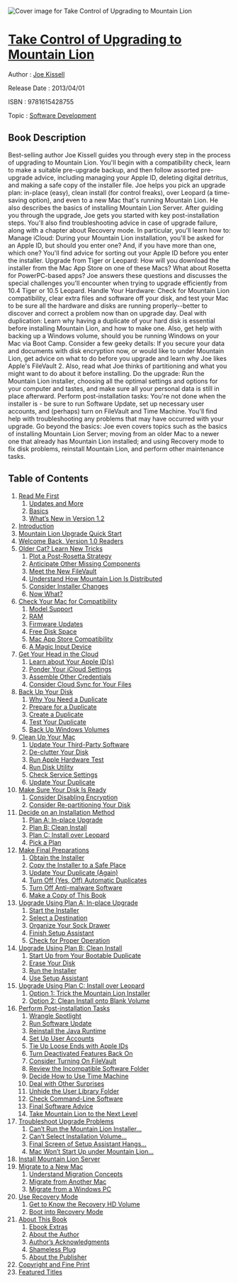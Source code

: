 ![Cover image for Take Control of Upgrading to Mountain Lion](https://imgdetail.ebookreading.net/cover/cover/software_development/EB9781615428755.jpg)

[Take Control of Upgrading to Mountain Lion](https://ebookreading.net/view/book/Take+Control+of+Upgrading+to+Mountain+Lion-EB9781615428755_1.html "Take Control of Upgrading to Mountain Lion")
====================================================================================================================

Author : [Joe Kissell](https://ebookreading.net/search/author/Joe+Kissell)

Release Date : 2013/04/01

ISBN : 9781615428755

Topic : [Software Development](https://ebookreading.net/search/category/software-development)

Book Description
-----------------

Best-selling author Joe Kissell guides you through every step in the process of upgrading to Mountain Lion. You'll begin with a compatibility check, learn to make a suitable pre-upgrade backup, and then follow assorted pre-upgrade advice, including managing your Apple ID, deleting digital detritus, and making a safe copy of the installer file. Joe helps you pick an upgrade plan: in-place (easy), clean install (for control freaks), over Leopard (a time-saving option), and even to a new Mac that's running Mountain Lion. He also describes the basics of installing Mountain Lion Server. After guiding you through the upgrade, Joe gets you started with key post-installation steps. You'll also find troubleshooting advice in case of upgrade failure, along with a chapter about Recovery mode.
In particular, you'll learn how to:
Manage iCloud: During your Mountain Lion installation, you'll be asked for an Apple ID, but should you enter one? And, if you have more than one, which one? You'll find advice for sorting out your Apple ID before you enter the installer.
Upgrade from Tiger or Leopard: How will you download the installer from the Mac App Store on one of these Macs? What about Rosetta for PowerPC-based apps? Joe answers these questions and discusses the special challenges you'll encounter when trying to upgrade efficiently from 10.4 Tiger or 10.5 Leopard.
Handle Your Hardware: Check for Mountain Lion compatibility, clear extra files and software off your disk, and test your Mac to be sure all the hardware and disks are running properly--better to discover and correct a problem now than on upgrade day.
Deal with duplication: Learn why having a duplicate of your hard disk is essential before installing Mountain Lion, and how to make one. Also, get help with backing up a Windows volume, should you be running Windows on your Mac via Boot Camp.
Consider a few geeky details: If you secure your data and documents with disk encryption now, or would like to under Mountain Lion, get advice on what to do before you upgrade and learn why Joe likes Apple's FileVault 2. Also, read what Joe thinks of partitioning and what you might want to do about it before installing.
Do the upgrade: Run the Mountain Lion installer, choosing all the optimal settings and options for your computer and tastes, and make sure all your personal data is still in place afterward.
Perform post-installation tasks: You're not done when the installer is - be sure to run Software Update, set up necessary user accounts, and (perhaps) turn on FileVault and Time Machine. You'll find help with troubleshooting any problems that may have occurred with your upgrade.
Go beyond the basics: Joe even covers topics such as the basics of installing Mountain Lion Server; moving from an older Mac to a newer one that already has Mountain Lion installed; and using Recovery mode to fix disk problems, reinstall Mountain Lion, and perform other maintenance tasks.
              
Table of Contents
-----------------

1. [Read Me First](https://ebookreading.net/view/book/Take+Control+of+Upgrading+to+Mountain+Lion-EB9781615428755_1.html)
    1. [Updates and More](https://ebookreading.net/view/book/Take+Control+of+Upgrading+to+Mountain+Lion-EB9781615428755_1.html#chapter-1-sh1)
    1. [Basics](https://ebookreading.net/view/book/Take+Control+of+Upgrading+to+Mountain+Lion-EB9781615428755_1.html#chapter-1-sh2)
    1. [What’s New in Version 1.2](https://ebookreading.net/view/book/Take+Control+of+Upgrading+to+Mountain+Lion-EB9781615428755_1.html#chapter-1-sh3)
1. [Introduction](https://ebookreading.net/view/book/Take+Control+of+Upgrading+to+Mountain+Lion-EB9781615428755_2.html)
1. [Mountain Lion Upgrade Quick Start ](https://ebookreading.net/view/book/Take+Control+of+Upgrading+to+Mountain+Lion-EB9781615428755_3.html)
1. [Welcome Back, Version 1.0 Readers](https://ebookreading.net/view/book/Take+Control+of+Upgrading+to+Mountain+Lion-EB9781615428755_4.html)
1. [Older Cat? Learn New Tricks](https://ebookreading.net/view/book/Take+Control+of+Upgrading+to+Mountain+Lion-EB9781615428755_5.html)
    1. [Plot a Post-Rosetta Strategy](https://ebookreading.net/view/book/Take+Control+of+Upgrading+to+Mountain+Lion-EB9781615428755_5.html#chapter-5-sh1)
    1. [Anticipate Other Missing Components](https://ebookreading.net/view/book/Take+Control+of+Upgrading+to+Mountain+Lion-EB9781615428755_5.html#chapter-5-sh2)
    1. [Meet the New FileVault ](https://ebookreading.net/view/book/Take+Control+of+Upgrading+to+Mountain+Lion-EB9781615428755_5.html#chapter-5-sh3)
    1. [Understand How Mountain Lion Is Distributed](https://ebookreading.net/view/book/Take+Control+of+Upgrading+to+Mountain+Lion-EB9781615428755_5.html#chapter-5-sh4)
    1. [Consider Installer Changes](https://ebookreading.net/view/book/Take+Control+of+Upgrading+to+Mountain+Lion-EB9781615428755_5.html#chapter-5-sh5)
    1. [Now What?](https://ebookreading.net/view/book/Take+Control+of+Upgrading+to+Mountain+Lion-EB9781615428755_5.html#chapter-5-sh6)
1. [Check Your Mac for Compatibility ](https://ebookreading.net/view/book/Take+Control+of+Upgrading+to+Mountain+Lion-EB9781615428755_6.html)
    1. [Model Support ](https://ebookreading.net/view/book/Take+Control+of+Upgrading+to+Mountain+Lion-EB9781615428755_6.html#chapter-6-sh1)
    1. [RAM ](https://ebookreading.net/view/book/Take+Control+of+Upgrading+to+Mountain+Lion-EB9781615428755_6.html#chapter-6-sh2)
    1. [Firmware Updates ](https://ebookreading.net/view/book/Take+Control+of+Upgrading+to+Mountain+Lion-EB9781615428755_6.html#chapter-6-sh3)
    1. [Free Disk Space ](https://ebookreading.net/view/book/Take+Control+of+Upgrading+to+Mountain+Lion-EB9781615428755_6.html#chapter-6-sh4)
    1. [Mac App Store Compatibility](https://ebookreading.net/view/book/Take+Control+of+Upgrading+to+Mountain+Lion-EB9781615428755_6.html#chapter-6-sh5)
    1. [A Magic Input Device](https://ebookreading.net/view/book/Take+Control+of+Upgrading+to+Mountain+Lion-EB9781615428755_6.html#chapter-6-sh6)
1. [Get Your Head in the Cloud](https://ebookreading.net/view/book/Take+Control+of+Upgrading+to+Mountain+Lion-EB9781615428755_7.html)
    1. [Learn about Your Apple ID(s)](https://ebookreading.net/view/book/Take+Control+of+Upgrading+to+Mountain+Lion-EB9781615428755_7.html#chapter-7-sh1)
    1. [Ponder Your iCloud Settings](https://ebookreading.net/view/book/Take+Control+of+Upgrading+to+Mountain+Lion-EB9781615428755_7.html#chapter-7-sh2)
    1. [Assemble Other Credentials](https://ebookreading.net/view/book/Take+Control+of+Upgrading+to+Mountain+Lion-EB9781615428755_7.html#chapter-7-sh3)
    1. [Consider Cloud Sync for Your Files](https://ebookreading.net/view/book/Take+Control+of+Upgrading+to+Mountain+Lion-EB9781615428755_7.html#chapter-7-sh4)
1. [Back Up Your Disk ](https://ebookreading.net/view/book/Take+Control+of+Upgrading+to+Mountain+Lion-EB9781615428755_8.html)
    1. [Why You Need a Duplicate ](https://ebookreading.net/view/book/Take+Control+of+Upgrading+to+Mountain+Lion-EB9781615428755_8.html#chapter-8-sh1)
    1. [Prepare for a Duplicate ](https://ebookreading.net/view/book/Take+Control+of+Upgrading+to+Mountain+Lion-EB9781615428755_8.html#chapter-8-sh2)
    1. [Create a Duplicate ](https://ebookreading.net/view/book/Take+Control+of+Upgrading+to+Mountain+Lion-EB9781615428755_8.html#chapter-8-sh3)
    1. [Test Your Duplicate ](https://ebookreading.net/view/book/Take+Control+of+Upgrading+to+Mountain+Lion-EB9781615428755_8.html#chapter-8-sh4)
    1. [Back Up Windows Volumes](https://ebookreading.net/view/book/Take+Control+of+Upgrading+to+Mountain+Lion-EB9781615428755_8.html#chapter-8-sh5)
1. [Clean Up Your Mac ](https://ebookreading.net/view/book/Take+Control+of+Upgrading+to+Mountain+Lion-EB9781615428755_9.html)
    1. [Update Your Third-Party Software](https://ebookreading.net/view/book/Take+Control+of+Upgrading+to+Mountain+Lion-EB9781615428755_9.html#chapter-9-sh1)
    1. [De-clutter Your Disk ](https://ebookreading.net/view/book/Take+Control+of+Upgrading+to+Mountain+Lion-EB9781615428755_9.html#chapter-9-sh2)
    1. [Run Apple Hardware Test](https://ebookreading.net/view/book/Take+Control+of+Upgrading+to+Mountain+Lion-EB9781615428755_9.html#chapter-9-sh3)
    1. [Run Disk Utility ](https://ebookreading.net/view/book/Take+Control+of+Upgrading+to+Mountain+Lion-EB9781615428755_9.html#chapter-9-sh4)
    1. [Check Service Settings](https://ebookreading.net/view/book/Take+Control+of+Upgrading+to+Mountain+Lion-EB9781615428755_9.html#chapter-9-sh5)
    1. [Update Your Duplicate ](https://ebookreading.net/view/book/Take+Control+of+Upgrading+to+Mountain+Lion-EB9781615428755_9.html#chapter-9-sh6)
1. [Make Sure Your Disk Is Ready ](https://ebookreading.net/view/book/Take+Control+of+Upgrading+to+Mountain+Lion-EB9781615428755_10.html)
    1. [Consider Disabling Encryption](https://ebookreading.net/view/book/Take+Control+of+Upgrading+to+Mountain+Lion-EB9781615428755_10.html#chapter-10-sh1)
    1. [Consider Re-partitioning Your Disk ](https://ebookreading.net/view/book/Take+Control+of+Upgrading+to+Mountain+Lion-EB9781615428755_10.html#chapter-10-sh2)
1. [Decide on an Installation Method ](https://ebookreading.net/view/book/Take+Control+of+Upgrading+to+Mountain+Lion-EB9781615428755_11.html)
    1. [Plan A: In-place Upgrade](https://ebookreading.net/view/book/Take+Control+of+Upgrading+to+Mountain+Lion-EB9781615428755_11.html#chapter-11-sh1)
    1. [Plan B: Clean Install](https://ebookreading.net/view/book/Take+Control+of+Upgrading+to+Mountain+Lion-EB9781615428755_11.html#chapter-11-sh2)
    1. [Plan C: Install over Leopard](https://ebookreading.net/view/book/Take+Control+of+Upgrading+to+Mountain+Lion-EB9781615428755_11.html#chapter-11-sh3)
    1. [Pick a Plan ](https://ebookreading.net/view/book/Take+Control+of+Upgrading+to+Mountain+Lion-EB9781615428755_11.html#chapter-11-sh4)
1. [Make Final Preparations](https://ebookreading.net/view/book/Take+Control+of+Upgrading+to+Mountain+Lion-EB9781615428755_12.html)
    1. [Obtain the Installer](https://ebookreading.net/view/book/Take+Control+of+Upgrading+to+Mountain+Lion-EB9781615428755_12.html#chapter-12-sh1)
    1. [Copy the Installer to a Safe Place](https://ebookreading.net/view/book/Take+Control+of+Upgrading+to+Mountain+Lion-EB9781615428755_12.html#chapter-12-sh2)
    1. [Update Your Duplicate (Again)](https://ebookreading.net/view/book/Take+Control+of+Upgrading+to+Mountain+Lion-EB9781615428755_12.html#chapter-12-sh3)
    1. [Turn Off (Yes, Off) Automatic Duplicates ](https://ebookreading.net/view/book/Take+Control+of+Upgrading+to+Mountain+Lion-EB9781615428755_12.html#chapter-12-sh4)
    1. [Turn Off Anti-malware Software](https://ebookreading.net/view/book/Take+Control+of+Upgrading+to+Mountain+Lion-EB9781615428755_12.html#chapter-12-sh5)
    1. [Make a Copy of This Book ](https://ebookreading.net/view/book/Take+Control+of+Upgrading+to+Mountain+Lion-EB9781615428755_12.html#chapter-12-sh6)
1. [Upgrade Using Plan A: In-place Upgrade ](https://ebookreading.net/view/book/Take+Control+of+Upgrading+to+Mountain+Lion-EB9781615428755_13.html)
    1. [Start the Installer](https://ebookreading.net/view/book/Take+Control+of+Upgrading+to+Mountain+Lion-EB9781615428755_13.html#chapter-13-sh1)
    1. [Select a Destination ](https://ebookreading.net/view/book/Take+Control+of+Upgrading+to+Mountain+Lion-EB9781615428755_13.html#chapter-13-sh2)
    1. [Organize Your Sock Drawer ](https://ebookreading.net/view/book/Take+Control+of+Upgrading+to+Mountain+Lion-EB9781615428755_13.html#chapter-13-sh3)
    1. [Finish Setup Assistant](https://ebookreading.net/view/book/Take+Control+of+Upgrading+to+Mountain+Lion-EB9781615428755_13.html#chapter-13-sh4)
    1. [Check for Proper Operation ](https://ebookreading.net/view/book/Take+Control+of+Upgrading+to+Mountain+Lion-EB9781615428755_13.html#chapter-13-sh5)
1. [Upgrade Using Plan B: Clean Install ](https://ebookreading.net/view/book/Take+Control+of+Upgrading+to+Mountain+Lion-EB9781615428755_14.html)
    1. [Start Up from Your Bootable Duplicate](https://ebookreading.net/view/book/Take+Control+of+Upgrading+to+Mountain+Lion-EB9781615428755_14.html#chapter-14-sh1)
    1. [Erase Your Disk ](https://ebookreading.net/view/book/Take+Control+of+Upgrading+to+Mountain+Lion-EB9781615428755_14.html#chapter-14-sh2)
    1. [Run the Installer ](https://ebookreading.net/view/book/Take+Control+of+Upgrading+to+Mountain+Lion-EB9781615428755_14.html#chapter-14-sh3)
    1. [Use Setup Assistant ](https://ebookreading.net/view/book/Take+Control+of+Upgrading+to+Mountain+Lion-EB9781615428755_14.html#chapter-14-sh4)
1. [Upgrade Using Plan C: Install over Leopard](https://ebookreading.net/view/book/Take+Control+of+Upgrading+to+Mountain+Lion-EB9781615428755_15.html)
    1. [Option 1: Trick the Mountain Lion Installer](https://ebookreading.net/view/book/Take+Control+of+Upgrading+to+Mountain+Lion-EB9781615428755_15.html#chapter-15-sh1)
    1. [Option 2: Clean Install onto Blank Volume](https://ebookreading.net/view/book/Take+Control+of+Upgrading+to+Mountain+Lion-EB9781615428755_15.html#chapter-15-sh2)
1. [Perform Post-installation Tasks ](https://ebookreading.net/view/book/Take+Control+of+Upgrading+to+Mountain+Lion-EB9781615428755_16.html)
    1. [Wrangle Spotlight](https://ebookreading.net/view/book/Take+Control+of+Upgrading+to+Mountain+Lion-EB9781615428755_16.html#chapter-16-sh1)
    1. [Run Software Update](https://ebookreading.net/view/book/Take+Control+of+Upgrading+to+Mountain+Lion-EB9781615428755_16.html#chapter-16-sh2)
    1. [Reinstall the Java Runtime](https://ebookreading.net/view/book/Take+Control+of+Upgrading+to+Mountain+Lion-EB9781615428755_16.html#chapter-16-sh3)
    1. [Set Up User Accounts](https://ebookreading.net/view/book/Take+Control+of+Upgrading+to+Mountain+Lion-EB9781615428755_16.html#chapter-16-sh4)
    1. [Tie Up Loose Ends with Apple IDs](https://ebookreading.net/view/book/Take+Control+of+Upgrading+to+Mountain+Lion-EB9781615428755_16.html#chapter-16-sh5)
    1. [Turn Deactivated Features Back On](https://ebookreading.net/view/book/Take+Control+of+Upgrading+to+Mountain+Lion-EB9781615428755_16.html#chapter-16-sh6)
    1. [Consider Turning On FileVault](https://ebookreading.net/view/book/Take+Control+of+Upgrading+to+Mountain+Lion-EB9781615428755_16.html#chapter-16-sh7)
    1. [Review the Incompatible Software Folder ](https://ebookreading.net/view/book/Take+Control+of+Upgrading+to+Mountain+Lion-EB9781615428755_16.html#chapter-16-sh8)
    1. [Decide How to Use Time Machine ](https://ebookreading.net/view/book/Take+Control+of+Upgrading+to+Mountain+Lion-EB9781615428755_16.html#chapter-16-sh9)
    1. [Deal with Other Surprises ](https://ebookreading.net/view/book/Take+Control+of+Upgrading+to+Mountain+Lion-EB9781615428755_16.html#chapter-16-sh10)
    1. [Unhide the User Library Folder](https://ebookreading.net/view/book/Take+Control+of+Upgrading+to+Mountain+Lion-EB9781615428755_16.html#chapter-16-sh11)
    1. [Check Command-Line Software](https://ebookreading.net/view/book/Take+Control+of+Upgrading+to+Mountain+Lion-EB9781615428755_16.html#chapter-16-sh12)
    1. [Final Software Advice ](https://ebookreading.net/view/book/Take+Control+of+Upgrading+to+Mountain+Lion-EB9781615428755_16.html#chapter-16-sh13)
    1. [Take Mountain Lion to the Next Level](https://ebookreading.net/view/book/Take+Control+of+Upgrading+to+Mountain+Lion-EB9781615428755_16.html#chapter-16-sh14)
1. [Troubleshoot Upgrade Problems ](https://ebookreading.net/view/book/Take+Control+of+Upgrading+to+Mountain+Lion-EB9781615428755_17.html)
    1. [Can’t Run the Mountain Lion Installer…](https://ebookreading.net/view/book/Take+Control+of+Upgrading+to+Mountain+Lion-EB9781615428755_17.html#chapter-17-sh1)
    1. [Can’t Select Installation Volume… ](https://ebookreading.net/view/book/Take+Control+of+Upgrading+to+Mountain+Lion-EB9781615428755_17.html#chapter-17-sh2)
    1. [Final Screen of Setup Assistant Hangs...](https://ebookreading.net/view/book/Take+Control+of+Upgrading+to+Mountain+Lion-EB9781615428755_17.html#chapter-17-sh3)
    1. [Mac Won’t Start Up under Mountain Lion… ](https://ebookreading.net/view/book/Take+Control+of+Upgrading+to+Mountain+Lion-EB9781615428755_17.html#chapter-17-sh4)
1. [Install Mountain Lion Server](https://ebookreading.net/view/book/Take+Control+of+Upgrading+to+Mountain+Lion-EB9781615428755_18.html)
1. [Migrate to a New Mac](https://ebookreading.net/view/book/Take+Control+of+Upgrading+to+Mountain+Lion-EB9781615428755_19.html)
    1. [Understand Migration Concepts](https://ebookreading.net/view/book/Take+Control+of+Upgrading+to+Mountain+Lion-EB9781615428755_19.html#chapter-19-sh1)
    1. [Migrate from Another Mac](https://ebookreading.net/view/book/Take+Control+of+Upgrading+to+Mountain+Lion-EB9781615428755_19.html#chapter-19-sh2)
    1. [Migrate from a Windows PC](https://ebookreading.net/view/book/Take+Control+of+Upgrading+to+Mountain+Lion-EB9781615428755_19.html#chapter-19-sh3)
1. [Use Recovery Mode](https://ebookreading.net/view/book/Take+Control+of+Upgrading+to+Mountain+Lion-EB9781615428755_20.html)
    1. [Get to Know the Recovery HD Volume](https://ebookreading.net/view/book/Take+Control+of+Upgrading+to+Mountain+Lion-EB9781615428755_20.html#chapter-20-sh1)
    1. [Boot into Recovery Mode](https://ebookreading.net/view/book/Take+Control+of+Upgrading+to+Mountain+Lion-EB9781615428755_20.html#chapter-20-sh2)
1. [About This Book](https://ebookreading.net/view/book/Take+Control+of+Upgrading+to+Mountain+Lion-EB9781615428755_21.html)
    1. [Ebook Extras](https://ebookreading.net/view/book/Take+Control+of+Upgrading+to+Mountain+Lion-EB9781615428755_21.html#chapter-21-sh1)
    1. [About the Author](https://ebookreading.net/view/book/Take+Control+of+Upgrading+to+Mountain+Lion-EB9781615428755_21.html#chapter-21-sh2)
    1. [Author’s Acknowledgments](https://ebookreading.net/view/book/Take+Control+of+Upgrading+to+Mountain+Lion-EB9781615428755_21.html#chapter-21-sh3)
    1. [Shameless Plug](https://ebookreading.net/view/book/Take+Control+of+Upgrading+to+Mountain+Lion-EB9781615428755_21.html#chapter-21-sh4)
    1. [About the Publisher](https://ebookreading.net/view/book/Take+Control+of+Upgrading+to+Mountain+Lion-EB9781615428755_21.html#chapter-21-sh5)
1. [Copyright and Fine Print](https://ebookreading.net/view/book/Take+Control+of+Upgrading+to+Mountain+Lion-EB9781615428755_22.html)
1. [Featured Titles](https://ebookreading.net/view/book/Take+Control+of+Upgrading+to+Mountain+Lion-EB9781615428755_23.html)
